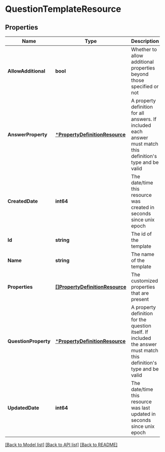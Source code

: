 # QuestionTemplateResource

## Properties
Name | Type | Description | Notes
------------ | ------------- | ------------- | -------------
**AllowAdditional** | **bool** | Whether to allow additional properties beyond those specified or not | [optional] [default to null]
**AnswerProperty** | [***PropertyDefinitionResource**](PropertyDefinitionResource.md) | A property definition for all answers. If included each answer must match this definition&#39;s type and be valid | [optional] [default to null]
**CreatedDate** | **int64** | The date/time this resource was created in seconds since unix epoch | [optional] [default to null]
**Id** | **string** | The id of the template | [optional] [default to null]
**Name** | **string** | The name of the template | [default to null]
**Properties** | [**[]PropertyDefinitionResource**](PropertyDefinitionResource.md) | The customized properties that are present | [optional] [default to null]
**QuestionProperty** | [***PropertyDefinitionResource**](PropertyDefinitionResource.md) | A property definition for the question itself. If included the answer must match this definition&#39;s type and be valid | [optional] [default to null]
**UpdatedDate** | **int64** | The date/time this resource was last updated in seconds since unix epoch | [optional] [default to null]

[[Back to Model list]](../README.md#documentation-for-models) [[Back to API list]](../README.md#documentation-for-api-endpoints) [[Back to README]](../README.md)


